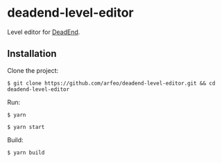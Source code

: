 # deadend-level-editor

Level editor for [DeadEnd](https://github.com/arfeo/DeadEnd).

## Installation

Clone the project:

```
$ git clone https://github.com/arfeo/deadend-level-editor.git && cd deadend-level-editor
```

Run:

```
$ yarn
```

```
$ yarn start
```

Build:

```
$ yarn build
```
